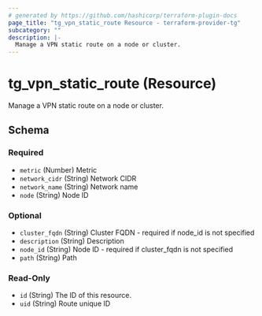 ```yaml
---
# generated by https://github.com/hashicorp/terraform-plugin-docs
page_title: "tg_vpn_static_route Resource - terraform-provider-tg"
subcategory: ""
description: |-
  Manage a VPN static route on a node or cluster.
---
```


# tg_vpn_static_route (Resource)

Manage a VPN static route on a node or cluster.



<!-- schema generated by tfplugindocs -->
## Schema

### Required

- `metric` (Number) Metric
- `network_cidr` (String) Network CIDR
- `network_name` (String) Network name
- `node` (String) Node ID

### Optional

- `cluster_fqdn` (String) Cluster FQDN - required if node_id is not specified
- `description` (String) Description
- `node_id` (String) Node ID - required if cluster_fqdn is not specified
- `path` (String) Path

### Read-Only

- `id` (String) The ID of this resource.
- `uid` (String) Route unique ID

